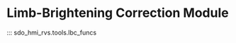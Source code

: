 # Limb-Brightening Correction Module

::: sdo_hmi_rvs.tools.lbc_funcs


[comment]: <> ([...])

[comment]: <> ({{ SolAster.SolAster.tools.lbc_funcs }})

[comment]: <> ([...])